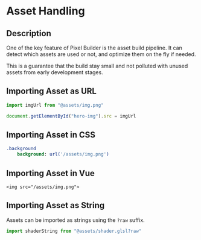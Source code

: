 # Asset Handling

## Description

One of the key feature of Pixel Builder is the asset build pipeline. It can detect which assets are used or not, and optimize them on the fly if needed.

This is a guarantee that the build stay small and not polluted with unused assets from early development stages.

## Importing Asset as URL

```ts
import imgUrl from "@assets/img.png"

document.getElementById("hero-img").src = imgUrl
```

## Importing Asset in CSS

```sass
.background
    background: url('/assets/img.png')
```

## Importing Asset in Vue

```vue
<img src="/assets/img.png">
```

## Importing Asset as String

Assets can be imported as strings using the `?raw` suffix.

```ts
import shaderString from "@assets/shader.glsl?raw"
```
